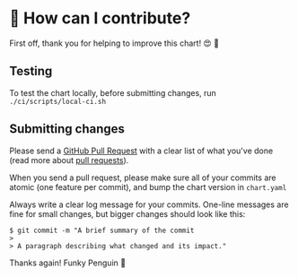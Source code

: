# :wave: How can I contribute?

First off, thank you for helping to improve this chart! :heart_eyes: :pray:

## Testing

To test the chart locally, before submitting changes, run `./ci/scripts/local-ci.sh`

## Submitting changes

Please send a [GitHub Pull Request](https://github.com/funkypenguin/helm-docker-mailserver/pull/new/master) with a clear list of what you've done (read more about [pull requests](http://help.github.com/pull-requests/)).

When you send a pull request, please make sure all of your commits are atomic (one feature per commit), and bump the chart version in `chart.yaml`

Always write a clear log message for your commits. One-line messages are fine for small changes, but bigger changes should look like this:

    $ git commit -m "A brief summary of the commit
    > 
    > A paragraph describing what changed and its impact."

Thanks again!
Funky Penguin :penguin:
